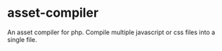 # asset-compiler
An asset compiler for php. Compile multiple javascript or css files into a single file.
